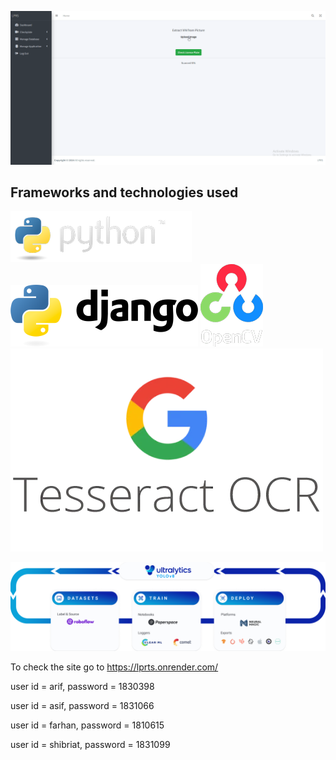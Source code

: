 ![Demo](README_MD/brave_AdPuw7W7F2.gif)

## Frameworks and technologies used
![Python](README_MD/python.png)
![Django](README_MD/django.png)
![Open CV](README_MD/opencv.webp)
![Tesseract OCR](README_MD/tesseract_ocr.webp)



![YOLOv8 from Ultralytics](README_MD/yolov8.png)



To check the site go to https://lprts.onrender.com/

user id = arif, password = 1830398


user id = asif, password = 1831066


user id = farhan, password = 1810615


user id = shibriat, password = 1831099


